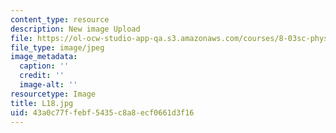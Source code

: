 ```yaml
---
content_type: resource
description: New image Upload
file: https://ol-ocw-studio-app-qa.s3.amazonaws.com/courses/8-03sc-physics-iii-vibrations-and-waves-fall-2016/43a0c77ffebf5435c8a8ecf0661d3f16_L18.jpg
file_type: image/jpeg
image_metadata:
  caption: ''
  credit: ''
  image-alt: ''
resourcetype: Image
title: L18.jpg
uid: 43a0c77f-febf-5435-c8a8-ecf0661d3f16
---
```

